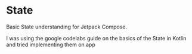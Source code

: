 # State
Basic State understanding for Jetpack Compose.

I was using the google codelabs guide on the basics of the State in Kotlin and tried implementing them on app 

